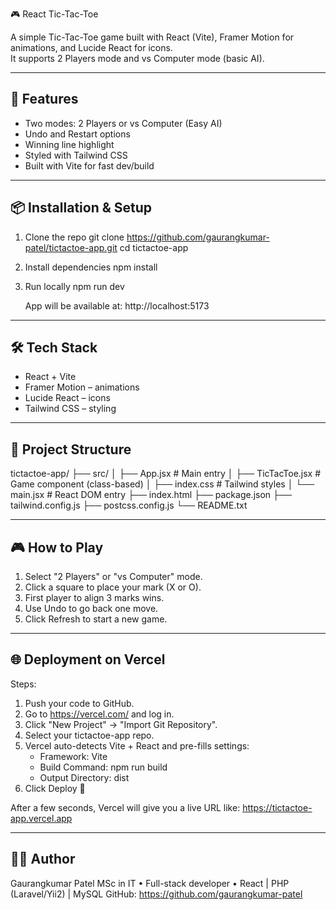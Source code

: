 🎮 React Tic-Tac-Toe

A simple Tic-Tac-Toe game built with React (Vite), Framer Motion for animations, and Lucide React for icons.  
It supports 2 Players mode and vs Computer mode (basic AI).

------------------------------------------------------------
🚀 Features
------------------------------------------------------------
- Two modes: 2 Players or vs Computer (Easy AI)
- Undo and Restart options
- Winning line highlight
- Styled with Tailwind CSS
- Built with Vite for fast dev/build

------------------------------------------------------------
📦 Installation & Setup
------------------------------------------------------------
1. Clone the repo
   git clone https://github.com/gaurangkumar-patel/tictactoe-app.git
   cd tictactoe-app

2. Install dependencies
   npm install

3. Run locally
   npm run dev

   App will be available at: http://localhost:5173

------------------------------------------------------------
🛠 Tech Stack
------------------------------------------------------------
- React + Vite
- Framer Motion – animations
- Lucide React – icons
- Tailwind CSS – styling

------------------------------------------------------------
📂 Project Structure
------------------------------------------------------------
tictactoe-app/
├── src/
│   ├── App.jsx          # Main entry
│   ├── TicTacToe.jsx    # Game component (class-based)
│   ├── index.css        # Tailwind styles
│   └── main.jsx         # React DOM entry
├── index.html
├── package.json
├── tailwind.config.js
├── postcss.config.js
└── README.txt

------------------------------------------------------------
🎮 How to Play
------------------------------------------------------------
1. Select "2 Players" or "vs Computer" mode.
2. Click a square to place your mark (X or O).
3. First player to align 3 marks wins.
4. Use Undo to go back one move.
5. Click Refresh to start a new game.

------------------------------------------------------------
🌐 Deployment on Vercel
------------------------------------------------------------
Steps:
1. Push your code to GitHub.
2. Go to https://vercel.com/ and log in.
3. Click "New Project" → "Import Git Repository".
4. Select your tictactoe-app repo.
5. Vercel auto-detects Vite + React and pre-fills settings:
   - Framework: Vite
   - Build Command: npm run build
   - Output Directory: dist
6. Click Deploy 🎉

After a few seconds, Vercel will give you a live URL like:
   https://tictactoe-app.vercel.app

------------------------------------------------------------
👨‍💻 Author
------------------------------------------------------------
Gaurangkumar Patel
MSc in IT • Full-stack developer • React | PHP (Laravel/Yii2) | MySQL
GitHub: https://github.com/gaurangkumar-patel
